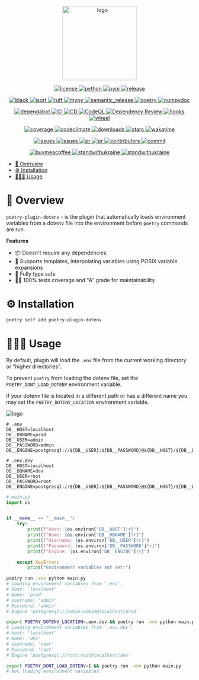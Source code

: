 <div align="center">
    <a href="https://pypi.org/project/poetry-plugin-dotenv">
        <img alt="logo" src="https://github.com/volopivoshenko/poetry-plugin-dotenv/blob/main/docs/logo.svg?raw=True" height=200>
    </a>
</div>

<p align="center">
    <a href="https://opensource.org/licenses/MIT">
        <img alt="license" src="https://img.shields.io/pypi/l/poetry-plugin-dotenv?logo=opensourceinitiative">
    </a>
    <a href="https://pypi.org/project/poetry-plugin-dotenv">
        <img alt="python" src="https://img.shields.io/pypi/pyversions/poetry-plugin-dotenv?logo=python">
    </a>
    <a href="https://pypi.org/project/poetry-plugin-dotenv">
        <img alt="pypi" src="https://img.shields.io/pypi/v/poetry-plugin-dotenv?logo=pypi">
    </a>
    <a href="https://github.com/volopivoshenko/poetry-plugin-dotenv/releases">
        <img alt="release" src="https://img.shields.io/github/v/release/volopivoshenko/poetry-plugin-dotenv?logo=github">
    </a>
</p>

<p align="center">
    <a href="https://github.com/psf/black">
        <img alt="black" src="https://img.shields.io/badge/code_style-black-black.svg?logo=windowsterminal">
    </a>
    <a href="https://pycqa.github.io/isort/index.html">
        <img alt="isort" src="https://img.shields.io/badge/imports-isort-black.svg?logo=windowsterminal">
    </a>
    <a href="https://beta.ruff.rs/docs/">
        <img alt="ruff" src="https://img.shields.io/endpoint?url=https://raw.githubusercontent.com/charliermarsh/ruff/main/assets/badge/v2.json">
    </a>
    <a href="https://mypy.readthedocs.io/en/stable/index.html">
        <img alt="mypy" src="https://img.shields.io/badge/mypy-checked-success.svg?logo=python">
    </a>
    <a href="https://github.com/semantic-release/semantic-release">
        <img alt="semantic_release" src="https://img.shields.io/badge/semantic_release-angular-e10079?logo=semantic-release">
    </a>
    <a href="https://python-poetry.org">
        <img alt="poetry" src="https://img.shields.io/endpoint?url=https://python-poetry.org/badge/v0.json">
    </a>
    <a href="https://numpydoc.readthedocs.io/en/latest/format.html">
        <img alt="numpydoc" src="https://img.shields.io/badge/docstrings-numpy-1f425f.svg?logo=numpy">
    </a>
</p>

<p align="center">
    <a href="https://github.com/dependabot">
        <img alt="dependabot" src="https://img.shields.io/badge/dependabot-enable-success?logo=Dependabot">
    </a>
    <a href="https://github.com/volopivoshenko/poetry-plugin-dotenv/actions/workflows/ci.yaml">
        <img alt="CI" src="https://img.shields.io/github/actions/workflow/status/volopivoshenko/poetry-plugin-dotenv/ci.yaml?label=CI&logo=github">
    </a>
    <a href="https://github.com/volopivoshenko/poetry-plugin-dotenv/actions/workflows/cd.yaml">
        <img alt="CD" src="https://img.shields.io/github/actions/workflow/status/volopivoshenko/poetry-plugin-dotenv/cd.yaml?label=CD&logo=github">
    </a>
    <a href="https://github.com/volopivoshenko/poetry-plugin-dotenv/actions/workflows/codeql.yaml">
        <img alt="CodeQL" src="https://img.shields.io/github/actions/workflow/status/volopivoshenko/poetry-plugin-dotenv/codeql.yaml?label=CodeQL&logo=github">
    </a>
    <a href="https://github.com/volopivoshenko/poetry-plugin-dotenv/actions/workflows/dependency-review.yaml">
        <img alt="Dependency Review" src="https://img.shields.io/github/actions/workflow/status/volopivoshenko/poetry-plugin-dotenv/dependency-review.yaml?label=Dependency%20Review&logo=github">
    </a>
    <a href="https://github.com/volopivoshenko/poetry-plugin-dotenv/blob/main/.pre-commit-config.yaml">
        <img alt="hooks" src="https://img.shields.io/badge/pre--commit-enabled-brightgreen?logo=pre-commit">
    </a>
    <a href="https://pypi.org/project/poetry-plugin-dotenv">
        <img alt="wheel" src="https://img.shields.io/pypi/wheel/poetry-plugin-dotenv?logo=pypi">
    </a>
</p>

<p align="center">
    <a href="https://codecov.io/gh/volopivoshenko/poetry-plugin-dotenv">
        <img alt="coverage" src="https://img.shields.io/codecov/c/gh/volopivoshenko/poetry-plugin-dotenv?logo=codecov&token=yyck08xfTN"/>
    </a>
    <a href="https://codeclimate.com/github/volopivoshenko/poetry-plugin-dotenv/maintainability">
        <img alt="codeclimate" src="https://img.shields.io/codeclimate/maintainability/volopivoshenko/poetry-plugin-dotenv?logo=codeclimate">
    </a>
    <a href="https://pypi.org/project/poetry-plugin-dotenv">
        <img alt="downloads" src="https://img.shields.io/pypi/dm/poetry-plugin-dotenv?logo=pypi">
    </a>
    <a href="https://github.com/volopivoshenko/poetry-plugin-dotenv/">
        <img alt="stars" src="https://img.shields.io/github/stars/volopivoshenko/poetry-plugin-dotenv?logo=github">
    </a>
    <a href="https://wakatime.com/badge/user/9862508c-0a86-427a-929c-46186f2d191a/project/36344bbb-7f11-4dcd-a36d-e54c81551119">
        <img alt="wakatime" src="https://wakatime.com/badge/user/9862508c-0a86-427a-929c-46186f2d191a/project/36344bbb-7f11-4dcd-a36d-e54c81551119.svg">
    </a>
</p>

<p align="center">
    <a href="https://github.com/volopivoshenko/poetry-plugin-dotenv/issues">
        <img alt="issues" src="https://img.shields.io/github/issues/volopivoshenko/poetry-plugin-dotenv?logo=github">
    </a>
    <a href="https://github.com/volopivoshenko/poetry-plugin-dotenv/issues">
        <img alt="issues" src="https://img.shields.io/github/issues-closed/volopivoshenko/poetry-plugin-dotenv?logo=github">
    </a>
    <a href="https://github.com/volopivoshenko/poetry-plugin-dotenv/pulls">
        <img alt="pr" src="https://img.shields.io/github/issues-pr/volopivoshenko/poetry-plugin-dotenv?logo=github">
    </a>
    <a href="https://github.com/volopivoshenko/poetry-plugin-dotenv/pulls">
        <img alt="pr" src="https://img.shields.io/github/issues-pr-closed/volopivoshenko/poetry-plugin-dotenv?logo=github">
    </a>
    <a href="https://github.com/volopivoshenko/poetry-plugin-dotenv/graphs/contributors">
        <img alt="contributors" src="https://img.shields.io/github/contributors/volopivoshenko/poetry-plugin-dotenv?logo=github">
    </a>
    <a href="https://github.com/volopivoshenko/poetry-plugin-dotenv/commits/main">
        <img alt="commit" src="https://img.shields.io/github/last-commit/volopivoshenko/poetry-plugin-dotenv?logo=github">
    </a>
</p>

<p align="center">
    <a href="https://www.buymeacoffee.com/volopivoshenko" target="_blank">
        <img alt="buymeacoffee" src="https://img.shields.io/badge/buy_me_-a_coffee-ff6964?logo=buymeacoffee">
    </a>
    <a href="https://stand-with-ukraine.pp.ua/">
        <img alt="standwithukraine" src="https://img.shields.io/badge/Support-Ukraine-FFD500?style=flat&labelColor=005BBB">
    </a>
    <a href="https://stand-with-ukraine.pp.ua">
        <img alt="standwithukraine" src="https://img.shields.io/badge/made_in-Ukraine-ffd700.svg?labelColor=0057b7">
    </a>
</p>

- [🔮 Overview](#-overview)
- [⚙️ Installation](#️-installation)
- [👩🏻‍💻 Usage](#-usage)

# 🔮 Overview

`poetry-plugin-dotenv` - is the plugin that automatically loads environment variables from a dotenv file into the environment before `poetry` commands are run.

**Features**

- 📦 Doesn't require any dependencies
- 📝 Supports templates, interpolating variables using POSIX variable expansions
- 🔮 Fully type safe
- 🥷🏻 100% tests coverage and "A" grade for maintainability

# ⚙️ Installation

```bash
poetry self add poetry-plugin-dotenv
```

# 👩🏻‍💻 Usage

By default, plugin will load the `.env` file from the current working directory or "higher directories".

To prevent ``poetry`` from loading the dotenv file, set the ``POETRY_DONT_LOAD_DOTENV`` environment variable.

If your dotenv file is located in a different path or has a different name you may set the ``POETRY_DOTENV_LOCATION`` environment variable.

<img alt="logo" src="https://github.com/volopivoshenko/poetry-plugin-dotenv/blob/main/docs/demo.gif?raw=True">

```dotenv
# .env
DB__HOST=localhost
DB__DBNAME=prod
DB__USER=admin
DB__PASSWORD=admin
DB__ENGINE=postgresql://${DB__USER}:${DB__PASSWORD}@${DB__HOST}/${DB__DBNAME}
```

```dotenv
# .env.dev
DB__HOST=localhost
DB__DBNAME=dev
DB__USER=root
DB__PASSWORD=root
DB__ENGINE=postgresql://${DB__USER}:${DB__PASSWORD}@${DB__HOST}/${DB__DBNAME}
```

```python
# main.py
import os


if __name__ == "__main__":
    try:
        print(f"Host: {os.environ['DB__HOST']!r}")
        print(f"Name: {os.environ['DB__DBNAME']!r}")
        print(f"Username: {os.environ['DB__USER']!r}")
        print(f"Password: {os.environ['DB__PASSWORD']!r}")
        print(f"Engine: {os.environ['DB__ENGINE']!r}")

    except KeyError:
        print("Environment variables not set!")
```

```bash
poetry run -vvv python main.py
# Loading environment variables from '.env'.
# Host: 'localhost'
# Name: 'prod'
# Username: 'admin'
# Password: 'admin'
# Engine 'postgresql://admin:admin@localhost/prod'

export POETRY_DOTENV_LOCATION=.env.dev && poetry run -vvv python main.py
# Loading environment variables from '.env.dev'.
# Host: 'localhost'
# Name: 'dev'
# Username: 'root'
# Password: 'root'
# Engine 'postgresql://root:root@localhost/dev'

export POETRY_DONT_LOAD_DOTENV=1 && poetry run -vvv python main.py
# Not loading environment variables.
```
